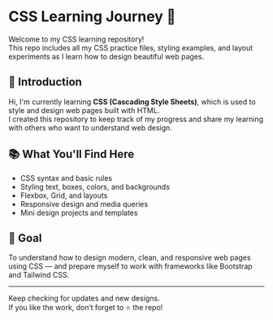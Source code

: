 # CSS Learning Journey 🎨

Welcome to my CSS learning repository!  
This repo includes all my CSS practice files, styling examples, and layout experiments as I learn how to design beautiful web pages.

## 📌 Introduction

Hi, I'm currently learning **CSS (Cascading Style Sheets)**, which is used to style and design web pages built with HTML.  
I created this repository to keep track of my progress and share my learning with others who want to understand web design.

## 📚 What You'll Find Here

- CSS syntax and basic rules  
- Styling text, boxes, colors, and backgrounds  
- Flexbox, Grid, and layouts  
- Responsive design and media queries  
- Mini design projects and templates

## 🌱 Goal

To understand how to design modern, clean, and responsive web pages using CSS — and prepare myself to work with frameworks like Bootstrap and Tailwind CSS.

---

Keep checking for updates and new designs.  
If you like the work, don’t forget to ⭐️ the repo!


